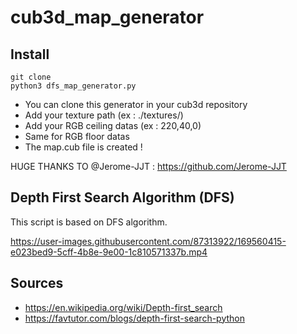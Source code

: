 # cub3d_map_generator

## Install
```
git clone
python3 dfs_map_generator.py
```

- You can clone this generator in your cub3d repository
- Add your texture path (ex : ./textures/)
- Add your RGB ceiling datas (ex : 220,40,0)
- Same for RGB floor datas
- The map.cub file is created !

HUGE THANKS TO @Jerome-JJT : https://github.com/Jerome-JJT

## Depth First Search Algorithm (DFS)

This script is based on DFS algorithm.

https://user-images.githubusercontent.com/87313922/169560415-e023bed9-5cff-4b8e-9e00-1c810571337b.mp4

## Sources

- https://en.wikipedia.org/wiki/Depth-first_search
- https://favtutor.com/blogs/depth-first-search-python
